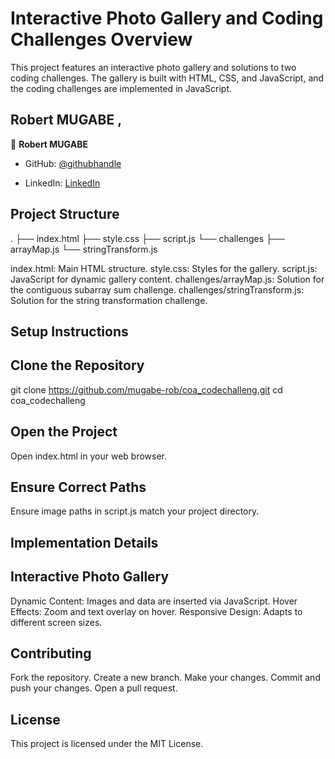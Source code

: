 # Interactive Photo Gallery and Coding Challenges Overview 
This project features an interactive photo gallery and solutions to two coding challenges. The gallery is built with HTML, CSS, and JavaScript, and the coding challenges are implemented in JavaScript.

<!-- AUTHORS -->

## Robert MUGABE , <a name="authors"></a>



👤 **Robert MUGABE**

- GitHub: [@githubhandle](https://github.com/mugabe-rob)

- LinkedIn: [LinkedIn](https://www.linkedin.com/in/robert-mugabe-1548ba251/)




## Project Structure
.
├── index.html
├── style.css
├── script.js
└── challenges
    ├── arrayMap.js
    └── stringTransform.js
    
index.html: Main HTML structure.
style.css: Styles for the gallery.
script.js: JavaScript for dynamic gallery content.
challenges/arrayMap.js: Solution for the contiguous subarray sum challenge.
challenges/stringTransform.js: Solution for the string transformation challenge.

## Setup Instructions
## Clone the Repository
git clone https://github.com/mugabe-rob/coa_codechalleng.git
cd coa_codechalleng

## Open the Project
Open index.html in your web browser.

## Ensure Correct Paths

Ensure image paths in script.js match your project directory.

## Implementation Details
## Interactive Photo Gallery
Dynamic Content: Images and data are inserted via JavaScript.
Hover Effects: Zoom and text overlay on hover.
Responsive Design: Adapts to different screen sizes.


## Contributing
Fork the repository.
Create a new branch.
Make your changes.
Commit and push your changes.
Open a pull request.

## License
This project is licensed under the MIT License.
